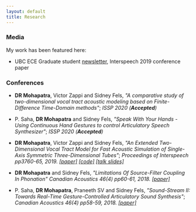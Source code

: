 ```yaml
---
layout: default
title: Research
---
```

### Media

My work has been featured here:

* UBC ECE Graduate student [newsletter](https://secure.campaigner.com/csb/Public/show/g94h-lkm--3b4g4c-cp6de9), Interspeech 2019 conference paper

### Conferences
* **DR Mohapatra**, Victor Zappi and Sidney Fels, *"A comparative study of two-dimensional vocal tract acoustic modeling based on Finite-Difference Time-Domain methods"*; *ISSP 2020 (**Accepted**)*

* P. Saha, **DR Mohapatra** and Sidney Fels, *"Speak With Your Hands - Using Continuous Hand Gestures to control Articulatory Speech Synthesizer"*; *ISSP 2020 (**Accepted**)*

* **DR Mohapatra**, Victor Zappi and Sidney Fels, *"An Extended Two-Dimensional Vocal Tract Model for Fast Acoustic Simulation of Single-Axis Symmetric Three-Dimensional Tubes"*; *Proceedings of Interspeech pp3760-65, 2019. [[paper]](https://www.isca-speech.org/archive/Interspeech_2019/pdfs/1764.pdf) [[code]](https://github.com/Debasishray19/Talking-Tube/tree/in-progress/version03) [[talk slides]](https://github.com/Debasishray19/debasishray19.github.io/blob/master/assets/conferenceppt/Interspeech%202019%20Presentation.pdf)*

* **DR Mohapatra** and Sidney Fels, *"Limitations Of Source-Filter Coupling In Phonation"* *Canadian Acoustics 46(4) pp60-61, 2018. [[paper]](https://arxiv.org/abs/1811.07435)*

* P. Saha, **DR Mohapatra**, Praneeth SV and Sidney Fels, *"Sound-Stream II: Towards Real-Time Gesture-Controlled Articulatory Sound Synthesis"*; *Canadian Acoustics 46(4) pp58-59, 2018. [[paper]](https://arxiv.org/abs/1811.08029)*
